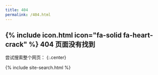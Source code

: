 ```yaml
---
title: 404
permalink: /404.html
---
```


## {% include icon.html icon="fa-solid fa-heart-crack" %} 404 页面没有找到

尝试搜索整个网页：
{:.center}

{% include site-search.html %}
